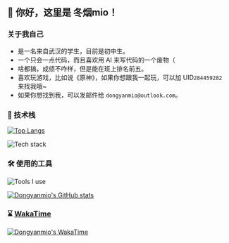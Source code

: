 ## 👋 你好，这里是 冬烟mio！
### 关于我自己
- 是一名来自武汉的学生，目前是初中生。
- 一个只会一点代码，而且喜欢用 AI 来写代码的一个废物（
- 啥都搞，成绩不咋样，但是能在班上排名前五。
- 喜欢玩游戏，比如说《原神》，如果你想跟我一起玩，可以加 UID``284459282`` 来找我哦~
- 如果你想找到我，可以发邮件给 ``dongyanmio@outlook.com``。 
### 🔭 技术栈
[![Top Langs](https://github-readme-stats.vercel.app/api/top-langs/?username=Dongyanmio&layout=compact&locale=cn)](https://github.com/anuraghazra/github-readme-stats)

![Tech stack](https://skillicons.dev/icons?i=py,html)

### 🛠 使用的工具
![Tools I use](https://skillicons.dev/icons?i=windows,powershell,vscode,vite,vercel,netlify,git,github,discord)

[![Dongyanmio's GitHub stats](https://github-readme-stats.vercel.app/api?username=Dongyanmio&show_icons=true&show=reviews,discussions_started,discussions_answered,prs_merged,prs_merged_percentage&locale=cn)](https://github.com/anuraghazra/github-readme-stats)

### ⌛️ [WakaTime](https://wakatime.com/)
[![Dongyanmio's WakaTime](https://github-readme-stats.vercel.app/api/wakatime?username=Dongyanmio&layout=compact&locale=cn)](https://github.com/anuraghazra/github-readme-stats)
